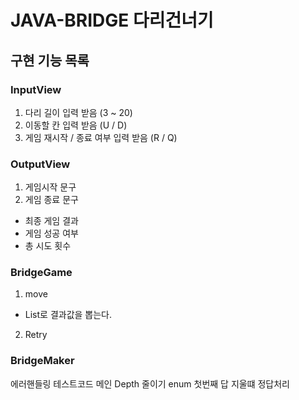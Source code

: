 # JAVA-BRIDGE 다리건너기

## 구현 기능 목록
### InputView
1. 다리 길이 입력 받음 (3 ~ 20)   
2. 이동할 칸 입력 받음 (U / D)
3. 게임 재시작 / 종료 여부 입력 받음 (R / Q)

### OutputView
1. 게임시작 문구
2. 게임 종료 문구
- 최종 게임 결과
- 게임 성공 여부
- 총 시도 횟수

### BridgeGame
1. move
- List로 결과값을 뽑는다.
2. Retry

### BridgeMaker


에러핸들링
테스트코드
메인 Depth 줄이기
enum
첫번째 답 지울떄 정답처리

